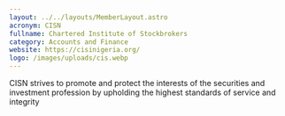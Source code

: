 ```yaml
---
layout: ../../layouts/MemberLayout.astro
acronym: CISN
fullname: Chartered Institute of Stockbrokers
category: Accounts and Finance
website: https://cisinigeria.org/
logo: /images/uploads/cis.webp
---
```

CISN strives to promote and protect the interests of the securities and investment profession by upholding the highest standards of service and integrity
